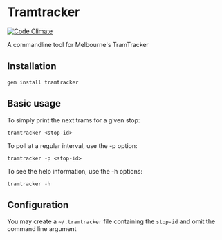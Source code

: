 Tramtracker
===========

[![Code Climate](https://codeclimate.com/github/stevenocchipinti/tramtracker.png)](https://codeclimate.com/github/stevenocchipinti/tramtracker)

A commandline tool for Melbourne's TramTracker


Installation
------------

```
gem install tramtracker
```


Basic usage
-----------

To simply print the next trams for a given stop:
```
tramtracker <stop-id>
```

To poll at a regular interval, use the -p option:
```
tramtracker -p <stop-id>
```

To see the help information, use the -h options:
```
tramtracker -h
```


Configuration
-------------

You may create a `~/.tramtracker` file containing the `stop-id` and omit the
command line argument
